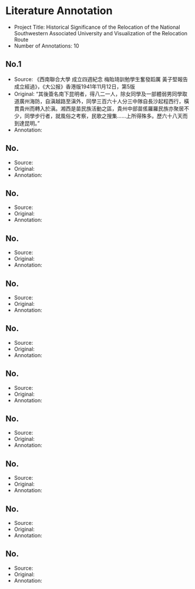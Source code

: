 # Literature Annotation
- Project Title: Historical Significance of the Relocation of the National Southwestern Associated University and Visualization of the Relocation Route
- Number of Annotations: 10

## No.1
- Source: 《西南聯合大學 成立四週紀念 梅貽琦訓勉學生奮發蹈厲 黃子堅報告成立經過》，《大公报》香港版1941年11月12日，第5版
- Original: “其後簽名南下昆明者，得八二一人，除女同學及一部體弱男同學取道廣州海防，自滇越路至滇外，同學三百六十人分三中隊自長沙起程西行，橫貫貴州而轉入於滇。湘西是苗民族活動之區，貴州中部苗傜羅羅民族亦聚居不少，同學步行者，就風俗之考察，民歌之搜集……上所得殊多。歷六十八天而到達昆明。”
- Annotation: 

## No.
- Source:
- Original:
- Annotation:

## No.
- Source:
- Original:
- Annotation:

## No.
- Source:
- Original:
- Annotation:

## No.
- Source:
- Original:
- Annotation:

## No.
- Source:
- Original:
- Annotation:

## No.
- Source:
- Original:
- Annotation:

## No.
- Source:
- Original:
- Annotation:

## No.
- Source:
- Original:
- Annotation:

## No.
- Source:
- Original:
- Annotation:

## No.
- Source:
- Original:
- Annotation: 

